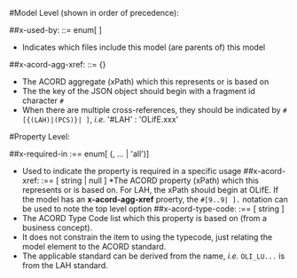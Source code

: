 #Model Level (shown in order of precedence):

##x-used-by: ::= enum[ <string> ]
* Indicates which files include this model (are parents of) this model

##x-acord-agg-xref: ::= {}
* The ACORD aggregate (xPath) which this represents or is based on
* The the key of the JSON object should begin with a fragment id character `#`
* When there are multiple cross-references, they should be indicated by `#[{(LAH)|(PCS)}| ]`, _i.e._ '#LAH' : 'OLifE.xxx'

#Property Level:

##x-required-in :== enum[ (<swagger>, ... | 'all')]
* Used to indicate the property is required in a specific usage
##x-acord-xref: :== [ string | null ]
*The ACORD property (xPath) which this represents or is based on.  For LAH, the xPath should begin at OLifE.  If
the model has an **x-acord-agg-xref** proerty, the `#[9..9| ].` notation can be used to note the top level option
##x-acord-type-code: :== [ string ]
* The ACORD Type Code list which this property is based on (from a business concept).
* It does not constrain the item to using the typecode, just relating the model element to the ACORD standard.
* The applicable standard can be derived from the name, _i.e._ `OLI_LU...` is from the LAH standard.
